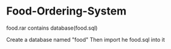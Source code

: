 # Food-Ordering-System
food.rar contains database(food.sql)

Create a database named "food" 
Then import he food.sql into it
